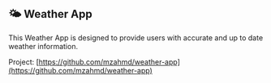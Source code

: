 ## 🌤️  Weather App

This Weather App is designed to provide users with accurate and up to date weather information.

Project: [https://github.com/mzahmd/weather-app](https://github.com/mzahmd/weather-app)

